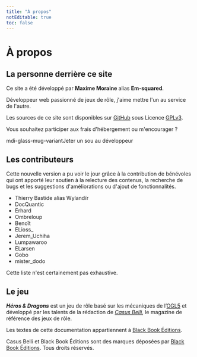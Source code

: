 ```yaml
---
title: "À propos"
notEditable: true
toc: false
---
```

# À propos
## La personne derrière ce site
Ce site a été développé par **Maxime Moraine** alias **Em-squared**.

Développeur web passionné de jeux de rôle, j'aime mettre l'un au service de l'autre.

Les sources de ce site sont disponibles sur [GitHub](https://github.com/em-squared/heros-et-dragons-drs) sous Licence [GPLv3](https://github.com/em-squared/heros-et-dragons-drs/blob/master/LICENSE).

Vous souhaitez participer aux frais d'hébergement ou m'encourager ?

<v-btn class="mb-2" depressed dark color="#BDB76B" link :href="$site.themeConfig.kofi" target="\_blank"><v-icon class="mr-2">mdi-glass-mug-variant</v-icon>Jeter un sou<span class="d-none d-md-inline">&nbsp;au développeur</span></v-btn>

## Les contributeurs
Cette nouvelle version a pu voir le jour grâce à la contribution de bénévoles qui ont apporté leur soutien à la relecture des contenus, la recherche de bugs et les suggestions d'améliorations ou d'ajout de fonctionnalités.

* Thierry Bastide alias Wylandïr
* DocQuantic
* Erhard
* Ombreloup
* Benoît
* ELioss_
* Jerem_Uchiha
* Lumpawaroo
* ELarsen
* Gobo
* mister_dodo

Cette liste n'est certainement pas exhaustive.

## Le jeu
_**Héros & Dragons**_ est un jeu de rôle basé sur les mécaniques de l’[OGL5](/licence-ogl/) et développé par les talents de la rédaction de [_Casus Belli_](https://www.black-book-editions.fr/catalogue.php?id=40), le magazine de référence des jeux de rôle.

Les textes de cette documentation appartiennent à [Black Book Éditions](https://www.black-book-editions.fr/catalogue.php?id=365).

Casus Belli et Black Book Éditions sont des marques déposées par [Black Book Éditions](https://www.black-book-editions.fr/). Tous droits réservés.
